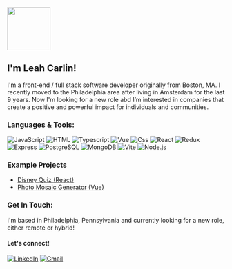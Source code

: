 <img src="https://media2.giphy.com/media/nlLIFsrosSd0U3gHso/giphy.gif?cid=ecf05e47c4sl6fgz5reyx34ondxb6va79f2x13rlj5c0w4er&rid=giphy.gif&ct=ts" width="100">

<h2>I'm Leah Carlin!</h2>

I'm a front-end / full stack software developer originally from Boston, MA. I recently moved to the Philadelphia area after living in Amsterdam for the last 9 years. Now I'm looking for a new role abd I’m interested in companies that create a positive and powerful impact for individuals and communities.

### Languages & Tools:

  <p>
  <img alt="JavaScript" src="https://img.shields.io/badge/JavaScript-F7DF1E?logo=javascript&logoColor=white&style=for-the-badge" />
  <img alt="HTML" src="https://img.shields.io/badge/HTML-E34F26?logo=html5&logoColor=white&style=for-the-badge" />
  <img alt="Typescript" src="https://shields.io/badge/TypeScript-3178C6?logo=TypeScript&logoColor=FFF&style=for-the-badge" />
  <img alt="Vue" src="https://img.shields.io/badge/Vue.js-35495E?style=for-the-badge&logo=vuedotjs&logoColor=4FC08D" />
  <img alt="Css" src="https://img.shields.io/badge/CSS-1572B6?logo=css3&logoColor=white&style=for-the-badge" />
  <img alt="React" src="https://img.shields.io/badge/React-61DAFB?logo=react&logoColor=white&style=for-the-badge" />
  <img alt="Redux" src="https://img.shields.io/badge/Redux-764ABC?logo=redux&logoColor=white&style=for-the-badge" />
  <img alt="Express" src="https://img.shields.io/badge/Express-000000?logo=express&logoColor=white&style=for-the-badge" />
  <img alt="PostgreSQL" src="https://img.shields.io/badge/PostgreSQL-4169E1?logo=postgresql&logoColor=white&style=for-the-badge" />
  <img alt="MongoDB" src="https://img.shields.io/badge/-MongoDB-13aa52?style=for-the-badge&logo=mongodb&logoColor=white" />
  <img alt="Vite" src="https://img.shields.io/badge/Vite-646CFF?style=for-the-badge&logo=Vite&logoColor=white" />
  <img alt="Node.js" src="https://img.shields.io/badge/Node.js-339933?logo=node.js&logoColor=white&style=for-the-badge" />

### Example Projects
- [Disney Quiz (React)](https://leahcarlin.github.io/react-disney-quiz/)
- [Photo Mosaic Generator (Vue)](https://leahcarlin.github.io/vue-mosaic-generator/)

### Get In Touch:

I'm based in Philadelphia, Pennsylvania and currently looking for a new role, either remote or hybrid!

#### Let's connect!

  <p>
  <a href="https://www.linkedin.com/in/leah-carlin/"><img alt="LinkedIn" src="https://img.shields.io/badge/LinkedIn-0A66C2?logo=linkedIn&logoColor=white&style=for-the-badge"     /><a>
  <a href="mailto:leah.r.carlin@gmail.com"><img alt="Gmail" src="https://img.shields.io/badge/Gmail-EA4335?logo=gmail&logoColor=white&style=for-the-badge" /></a>
  </p>
